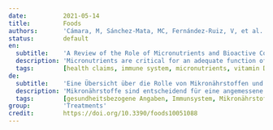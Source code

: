 ```yaml
---
date:          2021-05-14
title:         Foods
authors:       'Cámara, M, Sánchez-Mata, MC, Fernández-Ruiz, V, et al.'
status:        default
en:
  subtitle:    'A Review of the Role of Micronutrients and Bioactive Compounds on Immune System Supporting to Fight against the COVID-19 Disease'
  description: 'Micronutrients are critical for an adequate function of the immune system and play a vital role in promoting health and nutritional well-being. The present work is aimed at reviewing (1) the role of micronutrients in helping the immune system to fight against the COVID-19 disease through the diet with food or food supplements and (2) the potential use of food health claims regarding immune function according to the European Food Safety Authority (EFSA) requirements. Till date, there are some health claims authorized by the European Commission that refer to the role of certain essential nutrients (vitamins B6, B9, B12, A, D, C, and Cu, Fe, Se) to contribute to the proper functioning of the immune system. Vitamins D, C, Zn, and Se, have been thoroughly studied as a strategy to improve the immune system to fight against COVID-19 disease. From all the micronutrients, Vitamin D is the one with more scientific evidence suggesting positive effects against COVID-19 disease as it is linked to a reduction of infection rates, as well as an improved outcomes in patients. To validate scientific evidence, different clinical trials are ongoing currently, with promising preliminary results although inconclusive yet.'
  tags:        [health claims, immune system, micronutrients, vitamin D, food supplements]
de:
  subtitle:    'Eine Übersicht über die Rolle von Mikronährstoffen und bioaktiven Verbindungen bei der Unterstützung des Immunsystems im Kampf gegen die COVID-19-Krankheit'
  description: 'Mikronährstoffe sind entscheidend für eine angemessene Funktion des Immunsystems und spielen eine wichtige Rolle bei der Förderung der Gesundheit und des ernährungsbedingten Wohlbefindens. Die vorliegende Arbeit zielt darauf ab, (1) die Rolle der Mikronährstoffe bei der Unterstützung des Immunsystems im Kampf gegen die COVID-19-Krankheit durch die Ernährung mit Lebensmitteln oder Nahrungsergänzungsmitteln und (2) die mögliche Verwendung von gesundheitsbezogenen Angaben über die Immunfunktion von Lebensmitteln gemäß den Anforderungen der Europäischen Behörde für Lebensmittelsicherheit (EFSA) zu überprüfen. Bislang gibt es einige von der Europäischen Kommission zugelassene gesundheitsbezogene Angaben, die sich auf die Rolle bestimmter essenzieller Nährstoffe (Vitamine B6, B9, B12, A, D, C und Cu, Fe, Se) für das reibungslose Funktionieren des Immunsystems beziehen. Die Vitamine D, C, Zn und Se wurden eingehend als Strategie zur Verbesserung des Immunsystems bei der Bekämpfung von COVID-19-Krankheiten untersucht. Von allen Mikronährstoffen ist Vitamin D derjenige mit den meisten wissenschaftlichen Belegen für eine positive Wirkung gegen die COVID-19-Krankheit, da es mit einer Verringerung der Infektionsraten sowie mit einem verbesserten Behandlungsergebnis bei den Patienten in Verbindung gebracht wird. Zur Validierung der wissenschaftlichen Erkenntnisse laufen derzeit verschiedene klinische Studien mit vielversprechenden vorläufigen Ergebnissen, die allerdings noch nicht schlüssig sind.' 
  tags:        [gesundheitsbezogene Angaben, Immunsystem, Mikronährstoffe, Vitamin D, Nahrungsergänzungsmittel]
group:         'Treatments'
credit:        https://doi.org/10.3390/foods10051088
---
```

